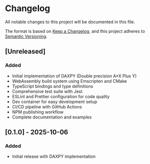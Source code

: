 # Changelog

All notable changes to this project will be documented in this file.

The format is based on [Keep a Changelog](https://keepachangelog.com/en/1.0.0/),
and this project adheres to [Semantic Versioning](https://semver.org/spec/v2.0.0.html).

## [Unreleased]

### Added

- Initial implementation of DAXPY (Double precision A\*X Plus Y)
- WebAssembly build system using Emscripten and CMake
- TypeScript bindings and type definitions
- Comprehensive test suite with Jest
- ESLint and Prettier configuration for code quality
- Dev container for easy development setup
- CI/CD pipeline with GitHub Actions
- NPM publishing workflow
- Complete documentation and examples

## [0.1.0] - 2025-10-06

### Added

- Initial release with DAXPY implementation
